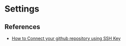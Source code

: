 # Settings



## References

- [How to Connect your github repository using SSH Key](https://medium.com/@sangeethkumar.tvm.kpm/how-to-connect-your-github-repository-using-ssh-key-fcfbf0d62eb6)